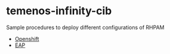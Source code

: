 # temenos-infinity-cib
Sample procedures to deploy different configurations of RHPAM

* [Openshift](./openshift/README.md)
* [EAP](./eap/README.md)

